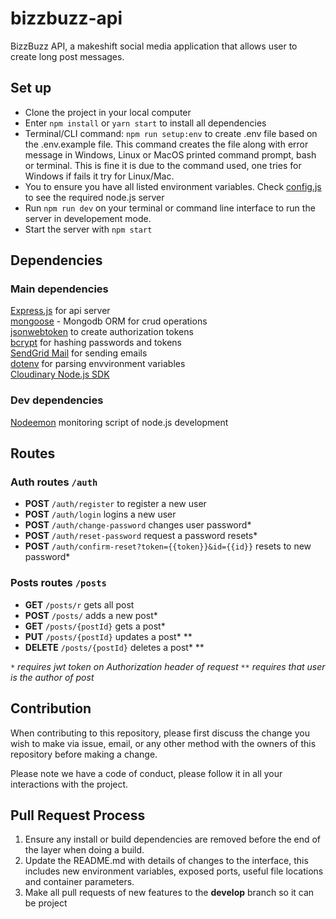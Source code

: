 # bizzbuzz-api

BizzBuzz API, a makeshift social media application that allows user to create long post messages.


## Set up
- Clone the project in your local computer
- Enter <code>npm install</code> or <code>yarn start</code> to install all dependencies
- Terminal/CLI command: <code>npm run setup:env</code> to create .env file based on the .env.example file. This command creates the file along with error message in Windows, Linux or MacOS printed command prompt, bash or terminal. This is fine it is due to the command used, one tries for Windows if fails it try for Linux/Mac.
- You to ensure you have all listed environment variables. Check [config.js](/utils/config.js "config.js") to see the required node.js server
- Run <code>npm run dev</code> on your terminal or command line interface to run the server in developement mode. 
- Start the server with <code>npm start</code>


## Dependencies
### Main dependencies
[Express.js](https://expressjs.com "express.js") for api server<br>
[mongoose](https://mongoosejs.com "mongoose") - Mongodb ORM for crud operations<br>
[jsonwebtoken](https://npmjs.com/package/jsonwebtoken "jsonwebtoken") to create authorization tokens<br>
[bcrypt](https://npmjs.com/package/bcrypt "bcrypt") for hashing passwords and tokens<br>
[SendGrid Mail](https://npmjs.com/package/@sendgrid/mail "@sendgrid/mail") for sending emails<br>
[dotenv](https://npmjs.com/package/dotenv "dotenv") for parsing envvironment variables<br>
[Cloudinary Node.js SDK](https://cloudinary.com/node_integration "cloudinary-js-sdk")

### Dev dependencies
[Nodeemon](https://npmjs.com/package/nodemon "nodemon") monitoring script of node.js development

## Routes
### Auth routes <code>/auth</code>
- **POST** <code>/auth/register</code> to register a new user
- **POST** <code>/auth/login</code> logins a new user
- **POST** <code>/auth/change-password</code> changes user password*
- **POST** <code>/auth/reset-password</code> request a password resets*
- **POST** <code>/auth/confirm-reset?token={{token}}&id={{id}}</code> resets to new password*

### Posts routes <code>/posts</code>
- **GET** <code>/posts/r</code> gets all post
- **POST** <code>/posts/</code> adds a new post*
- **GET** <code>/posts/{postId}</code> gets a post*
- **PUT** <code>/posts/{postId}</code> updates a post* **
- **DELETE** <code>/posts/{postId}</code> deletes a post* **

<code>*</code> *requires jwt token on Authorization header of request*
<code>**</code> *requires that user is the author of post*


## Contribution
When contributing to this repository, please first discuss the change you wish to make via issue, email, or any other method with the owners of this repository before making a change. 

Please note we have a code of conduct, please follow it in all your interactions with the project.

## Pull Request Process
1. Ensure any install or build dependencies are removed before the end of the layer when doing a build.
2. Update the README.md with details of changes to the interface, this includes new environment variables, exposed ports, useful file locations and container parameters.
3. Make all pull requests of new features to the **develop** branch so it can be project